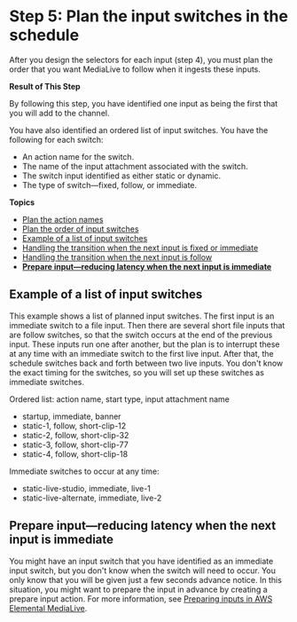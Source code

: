 # Step 5: Plan the input switches in the schedule<a name="ips-step-plan-switches"></a>

After you design the selectors for each input \(step 4\), you must plan the order that you want MediaLive to follow when it ingests these inputs\.

**Result of This Step**

By following this step, you have identified one input as being the first that you will add to the channel\. 

You have also identified an ordered list of input switches\. You have the following for each switch:
+ An action name for the switch\. 
+ The name of the input attachment associated with the switch\.
+ The switch input identified as either static or dynamic\.
+ The type of switch—fixed, follow, or immediate\.

**Topics**
+ [Plan the action names](ips-plan-action-names.md)
+ [Plan the order of input switches](ips-order-switches.md)
+ [Example of a list of input switches](#ips-ordered-list-examples)
+ [Handling the transition when the next input is fixed or immediate](ips-transition-gap.md)
+ [Handling the transition when the next input is follow](transition-follow-success.md)
+ [**Prepare input—reducing latency when the next input is immediate**](#ips-plan-immediate-prepare-input)

## Example of a list of input switches<a name="ips-ordered-list-examples"></a>

This example shows a list of planned input switches\. The first input is an immediate switch to a file input\. Then there are several short file inputs that are follow switches, so that the switch occurs at the end of the previous input\. These inputs run one after another, but the plan is to interrupt these at any time with an immediate switch to the first live input\. After that, the schedule switches back and forth between two live inputs\. You don't know the exact timing for the switches, so you will set up these switches as immediate switches\. 

Ordered list: action name, start type, input attachment name
+ startup, immediate, banner
+ static\-1, follow, short\-clip\-12
+ static\-2, follow, short\-clip\-32
+ static\-3, follow, short\-clip\-77
+ static\-4, follow, short\-clip\-18

Immediate switches to occur at any time:
+ static\-live\-studio, immediate, live\-1
+ static\-live\-alternate, immediate, live\-2

## **Prepare input—reducing latency when the next input is immediate**<a name="ips-plan-immediate-prepare-input"></a>

You might have an input switch that you have identified as an immediate input switch, but you don't know when the switch will need to occur\. You only know that you will be given just a few seconds advance notice\. In this situation, you might want to prepare the input in advance by creating a prepare input action\. For more information, see [Preparing inputs in AWS Elemental MediaLive](feature-prepare-input.md)\.